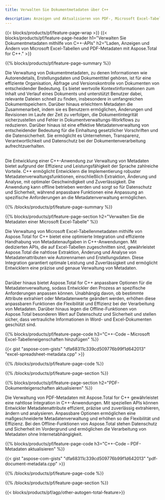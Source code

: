 ```yaml
---
title: Verwalten Sie Dokumentmetadaten über C++ 

description: Anzeigen und Aktualisieren von PDF-, Microsoft Excel-Tabellen, PowerPoint-Präsentationen und Word-Dokumentmetadaten über Ihre C++-Anwendung.
---
```


{{< blocks/products/pf/feature-page-wrap >}}
{{< blocks/products/pf/feature-page-header h1="Verwalten Sie Dokumentmetadaten mithilfe von C++-APIs" h2="Laden, Anzeigen und Ändern von Microsoft Excel-Tabellen und PDF-Metadaten mit Aspose.Total for C++." >}}

{{% blocks/products/pf/feature-page-summary %}}

Die Verwaltung von Dokumentmetadaten, zu denen Informationen wie Autorendetails, Erstellungsdaten und Dokumenttitel gehören, ist für eine effiziente Organisation, Abfrage und Versionskontrolle von Dokumenten von entscheidender Bedeutung. Es bietet wertvolle Kontextinformationen zum Inhalt und Verlauf eines Dokuments und unterstützt Benutzer dabei, relevante Dateien schnell zu finden, insbesondere in umfangreichen Dokumentspeichern. Darüber hinaus erleichtern Metadaten die Zusammenarbeit, indem sie es Benutzern ermöglichen, Änderungen und Revisionen im Laufe der Zeit zu verfolgen, die Dokumentintegrität sicherzustellen und Fehler in Dokumentverwaltungs-Workflows zu reduzieren. Darüber hinaus ist eine effektive Metadatenverwaltung von entscheidender Bedeutung für die Einhaltung gesetzlicher Vorschriften und die Datensicherheit. Sie ermöglicht es Unternehmen, Transparenz, Verantwortlichkeit und Datenschutz bei der Dokumentenverarbeitung aufrechtzuerhalten.<br /><br />

Die Entwicklung einer C++-Anwendung zur Verwaltung von Metadaten bietet aufgrund der Effizienz und Leistungsfähigkeit der Sprache zahlreiche Vorteile. C++ ermöglicht Entwicklern die Implementierung robuster Metadatenverwaltungsfunktionen, einschließlich Extraktion, Änderung und Analyse, mit optimaler Geschwindigkeit und Zuverlässigkeit. Die Anwendung kann offline betrieben werden und sorgt so für Datenschutz und Sicherheit, während anpassbare Funktionen eine Anpassung an spezifische Anforderungen an die Metadatenverwaltung ermöglichen.

{{% /blocks/products/pf/feature-page-summary  %}}


{{% blocks/products/pf/feature-page-section  h2="Verwalten Sie die Metadaten einer Microsoft Excel-Tabelle" %}}

Die Verwaltung von Microsoft Excel-Tabellenmetadaten mithilfe von Aspose.Total for C++ bietet eine optimierte Integration und effiziente Handhabung von Metadatenaufgaben in C++-Anwendungen. Mit dedizierten APIs, die auf Excel-Tabellen zugeschnitten sind, gewährleistet Aspose.Total die nahtlose Extraktion, Änderung und Analyse von Metadatenattributen wie Autorennamen und Erstellungsdaten. Diese Integration garantiert optimale Leistung und Zuverlässigkeit und ermöglicht Entwicklern eine präzise und genaue Verwaltung von Metadaten. <br /><br />

Darüber hinaus bietet Aspose.Total for C++ anpassbare Optionen für die Metadatenverwaltung, sodass Entwickler den Prozess an spezifische Anforderungen anpassen können. Unabhängig davon, ob bestimmte Attribute extrahiert oder Metadatenwerte geändert werden, erhöhen diese anpassbaren Funktionen die Flexibilität und Effizienz bei der Verarbeitung von Metadaten. Darüber hinaus legen die Offline-Funktionen von Aspose.Total besonderen Wert auf Datenschutz und Sicherheit und stellen sicher, dass vertrauliche Informationen in Word- und Excel-Dokumenten geschützt sind.

{{% blocks/products/pf/feature-page-code h3="C++-Code – Microsoft Excel-Tabelleneigenschaften hinzufügen" %}}

{{< gist "aspose-com-gists" "dfa68311c339cd509776b99f1d642013" "excel-spreadsheet-metadata.cpp" >}}

{{% /blocks/products/pf/feature-page-code  %}}

{{% /blocks/products/pf/feature-page-section %}}


{{% blocks/products/pf/feature-page-section  h2="PDF-Dokumenteigenschaften aktualisieren" %}}

Die Verwaltung von PDF-Metadaten mit Aspose.Total for C++ gewährleistet eine nahtlose Integration in C++-Anwendungen. Mit speziellen APIs können Entwickler Metadatenattribute effizient, präzise und zuverlässig extrahieren, ändern und analysieren. Anpassbare Optionen ermöglichen eine maßgeschneiderte Metadatenverwaltung und erhöhen so die Flexibilität und Effizienz. Bei den Offline-Funktionen von Aspose.Total stehen Datenschutz und Sicherheit im Vordergrund und ermöglichen die Verarbeitung von Metadaten ohne Internetabhängigkeit.

{{% blocks/products/pf/feature-page-code h3="C++-Code – PDF-Metadaten aktualisieren" %}}

{{< gist "aspose-com-gists" "dfa68311c339cd509776b99f1d642013" "pdf-document-metadata.cpp" >}}

{{% /blocks/products/pf/feature-page-code  %}}

{{% /blocks/products/pf/feature-page-section %}}

{{< blocks/products/pf/agp/other-autogen-total-feature>}}